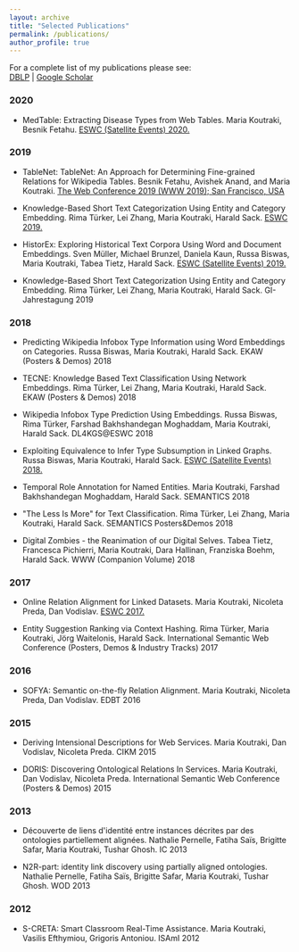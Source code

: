 ```yaml
---
layout: archive
title: "Selected Publications"
permalink: /publications/
author_profile: true
---
```


For a complete list of my publications please see:  
[DBLP](https://dblp.org/pers/k/Koutraki:Maria.html) | [Google Scholar](https://scholar.google.com/citations?hl=en&user=1XZix7MAAAAJ)

### 2020

* MedTable: Extracting Disease Types from Web Tables. Maria Koutraki, Besnik Fetahu. [ESWC (Satellite Events) 2020.](https://2020.eswc-conferences.org/)

### 2019

*	TableNet: TableNet: An Approach for Determining Fine-grained Relations for Wikipedia Tables. Besnik Fetahu, Avishek Anand, and Maria Koutraki. 
[The Web Conference 2019 (WWW 2019); San Francisco, USA](http://www2019.thewebconf.org)

* Knowledge-Based Short Text Categorization Using Entity and Category Embedding. Rima Türker, Lei Zhang, Maria Koutraki, Harald Sack. [ESWC 2019.](https://2019.eswc-conferences.org/)

* HistorEx: Exploring Historical Text Corpora Using Word and Document Embeddings. Sven Müller, Michael Brunzel, Daniela Kaun, Russa Biswas, Maria Koutraki, Tabea Tietz, Harald Sack. [ESWC (Satellite Events) 2019.](https://2019.eswc-conferences.org/)

* Knowledge-Based Short Text Categorization Using Entity and Category Embedding. Rima Türker, Lei Zhang, Maria Koutraki, Harald Sack. GI-Jahrestagung 2019

### 2018

* Predicting Wikipedia Infobox Type Information using Word Embeddings on Categories. Russa Biswas, Maria Koutraki, Harald Sack. EKAW (Posters & Demos) 2018

* TECNE: Knowledge Based Text Classification Using Network Embeddings. Rima Türker, Lei Zhang, Maria Koutraki, Harald Sack.
 EKAW (Posters & Demos) 2018

* Wikipedia Infobox Type Prediction Using Embeddings.	Russa Biswas, Rima Türker, Farshad Bakhshandegan Moghaddam, Maria Koutraki, Harald Sack. DL4KGS@ESWC 2018

*	Exploiting Equivalence to Infer Type Subsumption in Linked Graphs. Russa Biswas, Maria Koutraki, Harald Sack.
 [ESWC (Satellite Events) 2018.](https://2018.eswc-conferences.org/)
 
 * Temporal Role Annotation for Named Entities. Maria Koutraki, Farshad Bakhshandegan Moghaddam, Harald Sack. SEMANTICS 2018
 
 * "The Less Is More" for Text Classification. Rima Türker, Lei Zhang, Maria Koutraki, Harald Sack. SEMANTICS Posters&Demos 2018
 
 * Digital Zombies - the Reanimation of our Digital Selves. Tabea Tietz, Francesca Pichierri, Maria Koutraki, Dara Hallinan, Franziska Boehm, Harald Sack. WWW (Companion Volume) 2018

### 2017

* Online Relation Alignment for Linked Datasets. Maria Koutraki, Nicoleta Preda, Dan Vodislav. [ESWC 2017.](https://2017.eswc-conferences.org/)

* Entity Suggestion Ranking via Context Hashing. Rima Türker, Maria Koutraki, Jörg Waitelonis, Harald Sack.
 International Semantic Web Conference (Posters, Demos & Industry Tracks) 2017
 
### 2016

* SOFYA: Semantic on-the-fly Relation Alignment. Maria Koutraki, Nicoleta Preda, Dan Vodislav. EDBT 2016

### 2015

* Deriving Intensional Descriptions for Web Services. Maria Koutraki, Dan Vodislav, Nicoleta Preda. CIKM 2015

* DORIS: Discovering Ontological Relations In Services. Maria Koutraki, Dan Vodislav, Nicoleta Preda. International Semantic Web Conference (Posters & Demos) 2015

### 2013

*	Découverte de liens d'identité entre instances décrites par des ontologies partiellement alignées. Nathalie Pernelle, Fatiha Saïs, Brigitte Safar, Maria Koutraki, Tushar Ghosh. IC 2013

* N2R-part: identity link discovery using partially aligned ontologies. Nathalie Pernelle, Fatiha Saïs, Brigitte Safar, Maria Koutraki, Tushar Ghosh. WOD 2013

### 2012

* S-CRETA: Smart Classroom Real-Time Assistance. Maria Koutraki, Vasilis Efthymiou, Grigoris Antoniou. ISAmI 2012



